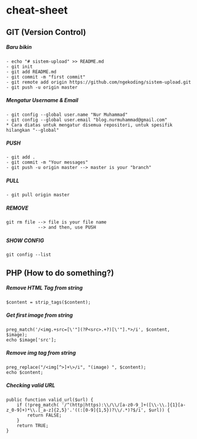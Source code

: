 # cheat-sheet
## GIT (Version Control)
##### Baru bikin
```
- echo "# sistem-upload" >> README.md
- git init
- git add README.md
- git commit -m "first commit"
- git remote add origin https://github.com/ngekoding/sistem-upload.git
- git push -u origin master
```
##### Mengatur Username & Email
```
- git config --global user.name "Nur Muhammad"
- git config --global user.email "blog.nurmuhammad@gmail.com"
* Cara diatas untuk mengatur disemua repositori, untuk spesifik hilangkan "--global"
```
##### PUSH
```
- git add .
- git commit -m "Your messages"
- git push -u origin master --> master is your "branch"
```
##### PULL
```
- git pull origin master
```
##### REMOVE
```
git rm file --> file is your file name
            --> and then, use PUSH
```
##### SHOW CONFIG
```
git config --list
```
## PHP (How to do something?)
##### Remove HTML Tag from string
```
$content = strip_tags($content);
```
##### Get first image from string
```
preg_match('/<img.+src=[\'"](?P<src>.+?)[\'"].*>/i', $content, $image);
echo $image['src'];
```
##### Remove img tag from string
```
preg_replace("/<img[^>]+\>/i", "(image) ", $content);
echo $content;
```
##### Checking valid URL
```
public function valid_url($url) {
    if (!preg_match( '/^(http|https):\\/\\/[a-z0-9_]+([\\-\\.]{1}[a-z_0-9]+)*\\.[_a-z]{2,5}'.'((:[0-9]{1,5})?\\/.*)?$/i', $url)) {
        return FALSE;
    }
    return TRUE;
}
```

